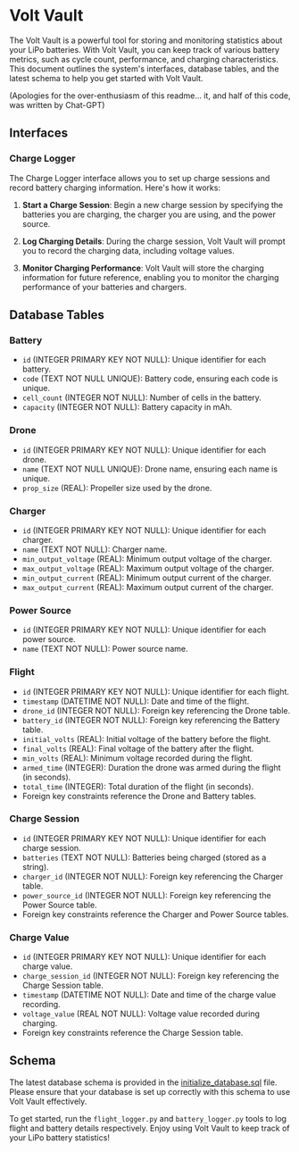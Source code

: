 # Volt Vault

The Volt Vault is a powerful tool for storing and monitoring statistics about your LiPo batteries. With Volt Vault, you can keep track of various battery metrics, such as cycle count, performance, and charging characteristics. This document outlines the system's interfaces, database tables, and the latest schema to help you get started with Volt Vault.

(Apologies for the over-enthusiasm of this readme... it, and half of this code, was written by Chat-GPT)

## Interfaces

### Charge Logger

The Charge Logger interface allows you to set up charge sessions and record battery charging information. Here's how it works:

1. **Start a Charge Session**: Begin a new charge session by specifying the batteries you are charging, the charger you are using, and the power source.
    
2. **Log Charging Details**: During the charge session, Volt Vault will prompt you to record the charging data, including voltage values.
    
3. **Monitor Charging Performance**: Volt Vault will store the charging information for future reference, enabling you to monitor the charging performance of your batteries and chargers.
    

## Database Tables

### Battery

- `id` (INTEGER PRIMARY KEY NOT NULL): Unique identifier for each battery.
- `code` (TEXT NOT NULL UNIQUE): Battery code, ensuring each code is unique.
- `cell_count` (INTEGER NOT NULL): Number of cells in the battery.
- `capacity` (INTEGER NOT NULL): Battery capacity in mAh.

### Drone

- `id` (INTEGER PRIMARY KEY NOT NULL): Unique identifier for each drone.
- `name` (TEXT NOT NULL UNIQUE): Drone name, ensuring each name is unique.
- `prop_size` (REAL): Propeller size used by the drone.

### Charger

- `id` (INTEGER PRIMARY KEY NOT NULL): Unique identifier for each charger.
- `name` (TEXT NOT NULL): Charger name.
- `min_output_voltage` (REAL): Minimum output voltage of the charger.
- `max_output_voltage` (REAL): Maximum output voltage of the charger.
- `min_output_current` (REAL): Minimum output current of the charger.
- `max_output_current` (REAL): Maximum output current of the charger.

### Power Source

- `id` (INTEGER PRIMARY KEY NOT NULL): Unique identifier for each power source.
- `name` (TEXT NOT NULL): Power source name.

### Flight

- `id` (INTEGER PRIMARY KEY NOT NULL): Unique identifier for each flight.
- `timestamp` (DATETIME NOT NULL): Date and time of the flight.
- `drone_id` (INTEGER NOT NULL): Foreign key referencing the Drone table.
- `battery_id` (INTEGER NOT NULL): Foreign key referencing the Battery table.
- `initial_volts` (REAL): Initial voltage of the battery before the flight.
- `final_volts` (REAL): Final voltage of the battery after the flight.
- `min_volts` (REAL): Minimum voltage recorded during the flight.
- `armed_time` (INTEGER): Duration the drone was armed during the flight (in seconds).
- `total_time` (INTEGER): Total duration of the flight (in seconds).
- Foreign key constraints reference the Drone and Battery tables.

### Charge Session

- `id` (INTEGER PRIMARY KEY NOT NULL): Unique identifier for each charge session.
- `batteries` (TEXT NOT NULL): Batteries being charged (stored as a string).
- `charger_id` (INTEGER NOT NULL): Foreign key referencing the Charger table.
- `power_source_id` (INTEGER NOT NULL): Foreign key referencing the Power Source table.
- Foreign key constraints reference the Charger and Power Source tables.

### Charge Value

- `id` (INTEGER PRIMARY KEY NOT NULL): Unique identifier for each charge value.
- `charge_session_id` (INTEGER NOT NULL): Foreign key referencing the Charge Session table.
- `timestamp` (DATETIME NOT NULL): Date and time of the charge value recording.
- `voltage_value` (REAL NOT NULL): Voltage value recorded during charging.
- Foreign key constraints reference the Charge Session table.

## Schema

The latest database schema is provided in the [initialize_database.sql](https://github.com/ScottLangridge/Volt-Vault/blob/master/initialise_db.sql) file. Please ensure that your database is set up correctly with this schema to use Volt Vault effectively.

To get started, run the `flight_logger.py` and `battery_logger.py` tools to log flight and battery details respectively. Enjoy using Volt Vault to keep track of your LiPo battery statistics!
